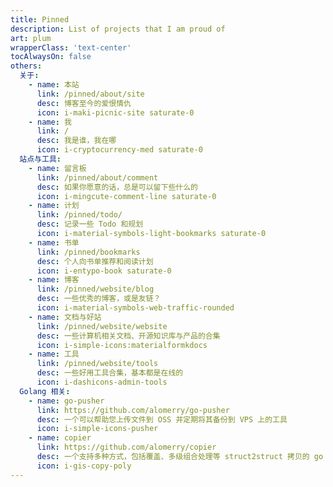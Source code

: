 ```yaml
---
title: Pinned
description: List of projects that I am proud of
art: plum
wrapperClass: 'text-center'
tocAlwaysOn: false
others:
  关于:
    - name: 本站
      link: /pinned/about/site
      desc: 博客至今的爱恨情仇
      icon: i-maki-picnic-site saturate-0
    - name: 我
      link: /
      desc: 我是谁，我在哪
      icon: i-cryptocurrency-med saturate-0
  站点与工具:
    - name: 留言板
      link: /pinned/about/comment
      desc: 如果你愿意的话，总是可以留下些什么的
      icon: i-mingcute-comment-line saturate-0
    - name: 计划
      link: /pinned/todo/
      desc: 记录一些 Todo 和规划
      icon: i-material-symbols-light-bookmarks saturate-0
    - name: 书单
      link: /pinned/bookmarks
      desc: 个人向书单推荐和阅读计划
      icon: i-entypo-book saturate-0
    - name: 博客
      link: /pinned/website/blog
      desc: 一些优秀的博客，或是友链？
      icon: i-material-symbols-web-traffic-rounded
    - name: 文档与好站
      link: /pinned/website/website
      desc: 一些计算机相关文档、开源知识库与产品的合集
      icon: i-simple-icons:materialformkdocs
    - name: 工具
      link: /pinned/website/tools
      desc: 一些好用工具合集，基本都是在线的
      icon: i-dashicons-admin-tools
  Golang 相关:
    - name: go-pusher
      link: https://github.com/alomerry/go-pusher
      desc: 一个可以帮助您上传文件到 OSS 并定期将其备份到 VPS 上的工具
      icon: i-simple-icons-pusher
    - name: copier
      link: https://github.com/alomerry/copier
      desc: 一个支持多种方式，包括覆盖、多级组合处理等 struct2struct 拷贝的 go 工具包
      icon: i-gis-copy-poly
---
```


<!-- @layout-full-width -->

<ListOthers :others="frontmatter.others" />
